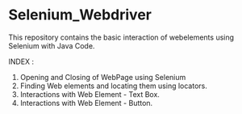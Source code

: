 # Selenium_Webdriver
This repository contains the basic interaction of webelements using Selenium with Java Code.

INDEX :
1. Opening and Closing of WebPage using Selenium
2. Finding Web elements and locating them using locators.
3. Interactions with Web Element - Text Box.
4. Interactions with Web Element - Button.
